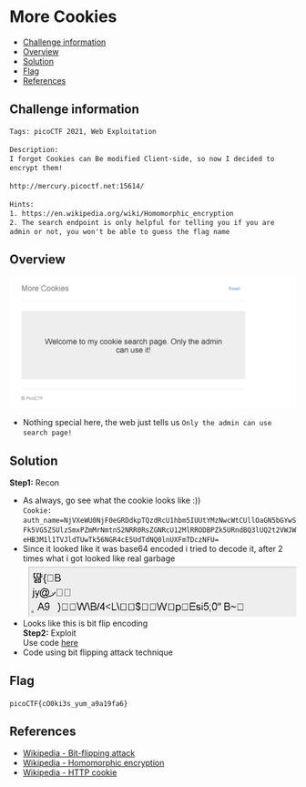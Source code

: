 # More Cookies
- [Challenge information](#challenge-information)
- [Overview](#overview)
- [Solution](#solution)
- [Flag](#flag)
- [References](#references)
## Challenge information
```text
Tags: picoCTF 2021, Web Exploitation
 
Description:
I forgot Cookies can Be modified Client-side, so now I decided to encrypt them! 

http://mercury.picoctf.net:15614/

Hints:
1. https://en.wikipedia.org/wiki/Homomorphic_encryption
2. The search endpoint is only helpful for telling you if you are admin or not, you won't be able to guess the flag name
```
## Overview
![alt text](./Static/Images/image11.png)  
* Nothing special here, the web just tells us `Only the admin can use search page!`  
## Solution
**Step1:** Recon  
* As always, go see what the cookie looks like :))  
`Cookie: auth_name=NjVXeWU0NjF0eGRDdkpTQzdRcU1hbm5IUUtYMzNwcWtCUllOaGN5bGYwSFk5VG5ZSUlzSmxPZmMrNmtnS2NRR0RsZGNRcU12MlRRODBPZk5URndBQ3lUQ2t2VWJWeHB3M1l1TVJldTUwTk56NGR4cE5UdTdNQ0lnUXFmTDczNFU=`
* Since it looked like it was base64 encoded i tried to decode it, after 2 times what i got looked like real garbage  
![alt text](./Static/Images/image12.png)  
* Looks like this is bit flip encoding  
**Step2:** Exploit  
Use code [here](./Static/Code/More_Cookies/Solution.py)  
* Code using bit flipping attack technique  
## Flag
`picoCTF{cO0ki3s_yum_a9a19fa6}`
## References

- [Wikipedia - Bit-flipping attack](https://en.wikipedia.org/wiki/Bit-flipping_attack)
- [Wikipedia - Homomorphic encryption](https://en.wikipedia.org/wiki/Homomorphic_encryption) 
- [Wikipedia - HTTP cookie](https://en.wikipedia.org/wiki/HTTP_cookie)